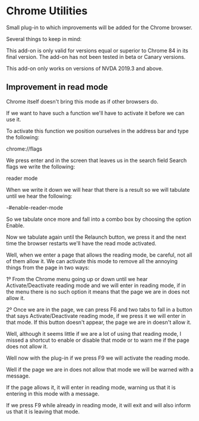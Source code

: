# Chrome Utilities

Small plug-in to which improvements will be added for the Chrome browser.

Several things to keep in mind:

This add-on is only valid for versions equal or superior to Chrome 84 in its final version.
The add-on has not been tested in beta or Canary versions.

This add-on only works on versions of NVDA 2019.3 and above.

## Improvement in read mode

Chrome itself doesn't bring this mode as if other browsers do.

If we want to have such a function we'll have to activate it before we can use it.

To activate this function we position ourselves in the address bar and type the following:

chrome://flags

We press enter and in the screen that leaves us in the search field Search flags we write the following:

reader mode

When we write it down we will hear that there is a result so we will tabulate until we hear the following:

-#enable-reader-mode 

So we tabulate once more and fall into a combo box by choosing the option Enable.

Now we tabulate again until the Relaunch button, we press it and the next time the browser restarts we'll have the read mode activated.

Well, when we enter a page that allows the reading mode, be careful, not all of them allow it. We can activate this mode to remove all the annoying things from the page in two ways:

1º From the Chrome menu going up or down until we hear Activate/Deactivate reading mode and we will enter in reading mode, if in the menu there is no such option it means that the page we are in does not allow it.

2º Once we are in the page, we can press F6 and two tabs to fall in a button that says Activate/Deactivate reading mode, if we press it we will enter in that mode. If this button doesn't appear, the page we are in doesn't allow it.

Well, although it seems little if we are a lot of using that reading mode, I missed a shortcut to enable or disable that mode or to warn me if the page does not allow it.

Well now with the plug-in if we press F9 we will activate the reading mode.

Well if the page we are in does not allow that mode we will be warned with a message.

If the page allows it, it will enter in reading mode, warning us that it is entering in this mode with a message.

If we press F9 while already in reading mode, it will exit and will also inform us that it is leaving that mode.